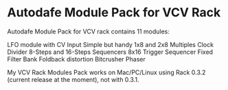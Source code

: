 # Autodafe Module Pack for VCV Rack

Autodafe Module Pack for VCV rack contains 11 modules:

LFO module with CV Input
Simple but handy 1x8 and 2x8 Multiples
Clock Divider
8-Steps and 16-Steps Sequencers
8x16 Trigger Sequencer
Fixed Filter Bank
Foldback distortion
Bitcrusher
Phaser

My VCV Rack Modules Pack works on Mac/PC/Linux using Rack 0.3.2 (current release at the moment), not with 0.3.1. 
